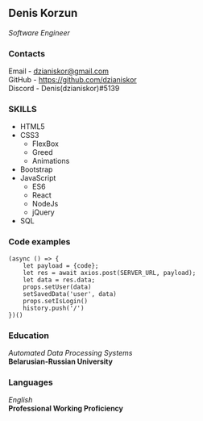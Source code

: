 ## Denis Korzun
*Software Engineer*

### Contacts
Email - dzianiskor@gmail.com\
GitHub - https://github.com/dzianiskor \
Discord - Denis(dzianiskor)#5139

### SKILLS
* HTML5
* CSS3
    * FlexBox
    * Greed
    * Animations
* Bootstrap
* JavaScript
    * ES6
    * React
    * NodeJs  
    * jQuery
* SQL

### Code examples
```
(async () => {
    let payload = {code};
    let res = await axios.post(SERVER_URL, payload);
    let data = res.data;
    props.setUser(data)
    setSavedData('user', data)
    props.setIsLogin()
    history.push('/')
})()
```
### Education
*Automated Data Processing Systems*\
**Belarusian-Russian University**

### Languages
*English*\
**Professional Working Proficiency**
